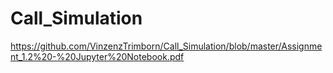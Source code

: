 # Call_Simulation
https://github.com/VinzenzTrimborn/Call_Simulation/blob/master/Assignment_1.2%20-%20Jupyter%20Notebook.pdf

